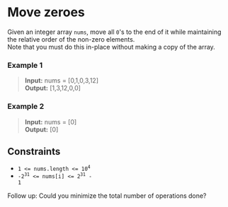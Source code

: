 # Move zeroes

Given an integer array `nums`, move all `0`'s to the end of it while maintaining the relative order of the non-zero elements.  
Note that you must do this in-place without making a copy of the array.

 

### Example 1

> **Input:** nums = [0,1,0,3,12]  
> **Output:** [1,3,12,0,0]

### Example 2

> **Input:** nums = [0]  
> **Output:** [0]
 

## Constraints

- <code>1 <= nums.length <= 10<sup>4</sup></code>
- <code>-2<sup>31</sup> <= nums[i] <= 2<sup>31</sup> - 1</code>
 

Follow up: Could you minimize the total number of operations done?